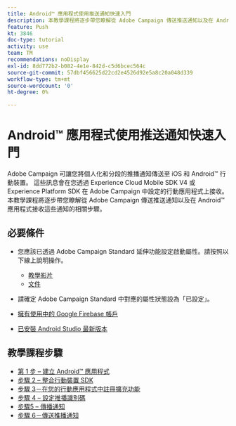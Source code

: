 ```yaml
---
title: Android™ 應用程式使用推送通知快速入門
description: 本教學課程將逐步帶您瞭解從 Adobe Campaign 傳送推送通知以及在 Android™ 應用程式接收這些通知的相關步驟。
feature: Push
kt: 3846
doc-type: tutorial
activity: use
team: TM
recommendations: noDisplay
exl-id: 8dd772b2-b082-4e1e-842d-c5d6bcec564c
source-git-commit: 57dbf456625d22cd2e4526d92e5a8c20a048d339
workflow-type: tm+mt
source-wordcount: '0'
ht-degree: 0%

---
```


# Android™ 應用程式使用推送通知快速入門

Adobe Campaign 可讓您將個人化和分段的推播通知傳送至 iOS 和 Android™ 行動裝置。
這些訊息會在您透過 Experience Cloud Mobile SDK V4 或 Experience Platform SDK 在 Adobe Campaign 中設定的行動應用程式上接收。
本教學課程將逐步帶您瞭解從 Adobe Campaign 傳送推送通知以及在 Android™ 應用程式接收這些通知的相關步驟。

## 必要條件

* 您應該已透過 Adobe Campaign Standard 延伸功能設定啟動屬性。請按照以下線上說明操作。
   * [教學影片](https://video.tv.adobe.com/v/26224?quality=12)
   * [文件](https://experienceleague.adobe.com/docs/campaign-standard-learn/tutorials/communication-channels/mobile/configure-mobile-apps-using-aep-sdk.html?lang=zh-Hant)

* 請確定 Adobe Campaign Standard 中對應的屬性狀態設為「已設定」。
* [擁有使用中的 Google Firebase 帳戶](https://firebase.google.com)
* [已安裝 Android Studio 最新版本](https://developer.android.com/studio)

## 教學課程步驟

* [第 1 步 – 建立 Android™ 應用程式](/help/tutorial-push-notifications-android/create-android-app.md)
* [步驟 2 – 整合行動裝置 SDK](/help/tutorial-push-notifications-android/integrating-with-mobile-sdk.md)
* [步驟 3－在您的行動應用程式中註冊擴充功能](/help/tutorial-push-notifications-android/register-mobile-extensions.md)
* [步驟 4 – 設定推播識別碼](/help/tutorial-push-notifications-android/set-push-identifier.md)
* [步驟5 – 傳播通知](/help/tutorial-push-notifications-android/propagate-notification.md)
* [步驟 6－傳送推播通知](/help/tutorial-push-notifications-android/send-push-notification.md)
